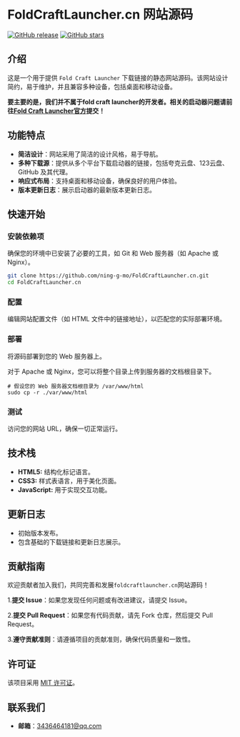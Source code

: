# FoldCraftLauncher.cn 网站源码

[![GitHub release](https://img.shields.io/github/v/release/ning-g-mo/FoldCraftLauncher?label=Release&logo=github)](https://github.com/ning-g-mo/FoldCraftLauncher.cn/releases)
[![GitHub stars](https://img.shields.io/github/stars/ning-g-mo/FoldCraftLauncher?label=Stars&logo=github)](https://github.com/ning-g-mo/FoldCraftLauncher.cn/stargazers)

## 介绍

这是一个用于提供 ```Fold Craft Launcher``` 下载链接的静态网站源码。该网站设计简约，易于维护，并且兼容多种设备，包括桌面和移动设备。

**要主要的是，我们并不属于fold craft launcher的开发者。相关的启动器问题请前往[Fold Craft Launcher官方](https://github.com/FCL-Team/FoldCraftLauncher)提交！**

## 功能特点

- **简洁设计**：网站采用了简洁的设计风格，易于导航。
- **多种下载源**：提供从多个平台下载启动器的链接，包括夸克云盘、123云盘、GitHub 及其代理。
- **响应式布局**：支持桌面和移动设备，确保良好的用户体验。
- **版本更新日志**：展示启动器的最新版本更新日志。

## 快速开始

### 安装依赖项

确保您的环境中已安装了必要的工具，如 Git 和 Web 服务器（如 Apache 或 Nginx）。

```bash
git clone https://github.com/ning-g-mo/FoldCraftLauncher.cn.git
cd FoldCraftLauncher.cn
```

### 配置

编辑网站配置文件（如 HTML 文件中的链接地址），以匹配您的实际部署环境。

### 部署

将源码部署到您的 Web 服务器上。

对于 Apache 或 Nginx，您可以将整个目录上传到服务器的文档根目录下。

```
# 假设您的 Web 服务器文档根目录为 /var/www/html
sudo cp -r ./var/www/html
```

### 测试

访问您的网站 URL，确保一切正常运行。

## 技术栈

 - **HTML5:** 结构化标记语言。
 - **CSS3:** 样式表语言，用于美化页面。
 - **JavaScript:** 用于实现交互功能。

## 更新日志

 - 初始版本发布。
 - 包含基础的下载链接和更新日志展示。

## 贡献指南

欢迎贡献者加入我们，共同完善和发展```foldcraftlauncher.cn```网站源码！

   1.**提交 Issue**：如果您发现任何问题或有改进建议，请提交 Issue。
  
   2.**提交 Pull Request**：如果您有代码贡献，请先 Fork 仓库，然后提交 Pull Request。
  
   3.**遵守贡献准则**：请遵循项目的贡献准则，确保代码质量和一致性。

## 许可证

该项目采用 [MIT 许可证](LICENSE)。

## 联系我们

 - **邮箱**：3436464181@qq.com
